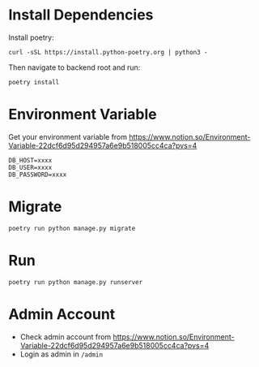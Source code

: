 # Install Dependencies

Install poetry:

`curl -sSL https://install.python-poetry.org | python3 -`

Then navigate to backend root and run:

`poetry install`

# Environment Variable
Get your environment variable from https://www.notion.so/Environment-Variable-22dcf6d95d294957a6e9b518005cc4ca?pvs=4

```
DB_HOST=xxxx
DB_USER=xxxx
DB_PASSWORD=xxxx
```

# Migrate
`poetry run python manage.py migrate`

# Run
`poetry run python manage.py runserver`

# Admin Account

- Check admin account from https://www.notion.so/Environment-Variable-22dcf6d95d294957a6e9b518005cc4ca?pvs=4
- Login as admin in `/admin`